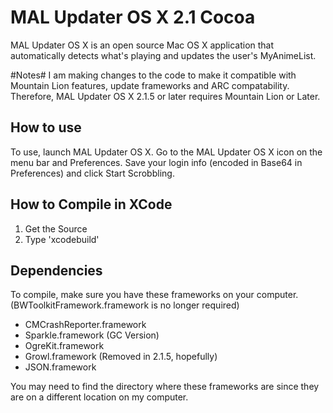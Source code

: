 # MAL Updater OS X 2.1 Cocoa
MAL Updater OS X is an open source Mac OS X application that automatically detects what's playing and updates the user's MyAnimeList.

#Notes#
I am making changes to the code to make it compatible with Mountain Lion features, update frameworks and ARC compatability. Therefore, MAL Updater OS X 2.1.5 or later requires Mountain Lion or Later.

## How to use
To use, launch MAL Updater OS X. Go to the MAL Updater OS X icon on the menu bar and Preferences. Save your login info (encoded in Base64 in Preferences) and click Start Scrobbling.

## How to Compile in XCode
1. Get the Source
2. Type 'xcodebuild'

## Dependencies
To compile, make sure you have these frameworks on your computer. (BWToolkitFramework.framework is no longer required)

* CMCrashReporter.framework
* Sparkle.framework (GC Version)
* OgreKit.framework
* Growl.framework (Removed in 2.1.5, hopefully)
* JSON.framework

You may need to find the directory where these frameworks are since they are on a different location on my computer.
